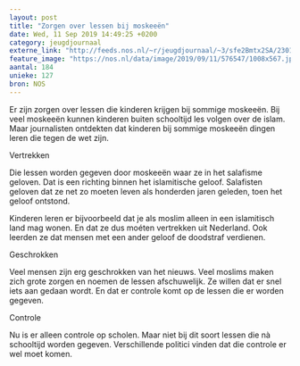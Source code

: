 ```yaml
---
layout: post
title: "Zorgen over lessen bij moskeeën"
date: Wed, 11 Sep 2019 14:49:25 +0200
category: jeugdjournaal
externe_link: "http://feeds.nos.nl/~r/jeugdjournaal/~3/sfe2Bmtx2SA/2301253"
feature_image: "https://nos.nl/data/image/2019/09/11/576547/1008x567.jpg"
aantal: 184
unieke: 127
bron: NOS
---
```


<p>Er zijn zorgen over lessen die kinderen krijgen bij sommige moskeeën. Bij veel moskeeën kunnen kinderen buiten schooltijd les volgen over de islam. Maar journalisten ontdekten dat kinderen bij sommige moskeeën dingen leren die tegen de wet zijn.</p>
<p>Vertrekken</p>
<p>Die lessen worden gegeven door moskeeën waar ze in het salafisme geloven. Dat is een richting binnen het islamitische geloof. Salafisten geloven dat ze net zo moeten leven als honderden jaren geleden, toen het geloof ontstond.</p>
<p>Kinderen leren er bijvoorbeeld dat je als moslim alleen in een islamitisch land mag wonen. En dat ze dus moéten vertrekken uit Nederland. Ook leerden ze dat mensen met een ander geloof de doodstraf verdienen.</p>
<p>Geschrokken</p>
<p>Veel mensen zijn erg geschrokken van het nieuws. Veel moslims maken zich grote zorgen en noemen de lessen afschuwelijk. Ze willen dat er snel iets aan gedaan wordt. En dat er controle komt op de lessen die er worden gegeven.</p>
<p>Controle</p>
<p>Nu is er alleen controle op scholen. Maar niet bij dit soort lessen die nà schooltijd worden gegeven. Verschillende politici vinden dat die controle er wel moet komen.</p><img src="http://feeds.feedburner.com/~r/jeugdjournaal/~4/sfe2Bmtx2SA" height="1" width="1" alt=""/>
